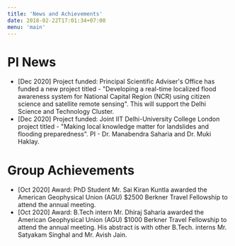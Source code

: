 ```yaml
---
title: 'News and Achievements'
date: 2018-02-22T17:01:34+07:00
menu: 'main'
---
```


# PI News
- [Dec 2020] Project funded: Principal Scientific Adviser's Office has funded a new project titled - "Developing a real-time localized flood awareness system for National Capital Region (NCR) using citizen science and satellite remote sensing". This will support the Delhi Science and Technology Cluster.
- [Dec 2020] Project funded: Joint IIT Delhi-University College London project titled - "Making local knowledge matter for landslides and flooding preparedness". PI - Dr. Manabendra Saharia and Dr. Muki Haklay.

# Group Achievements
- [Oct 2020] Award: PhD Student Mr. Sai Kiran Kuntla awarded the American Geophysical Union (AGU) $2500 Berkner Travel Fellowship to attend the annual meeting. 
- [Oct 2020] Award: B.Tech intern Mr. Dhiraj Saharia awarded the American Geophysical Union (AGU) $1000 Berkner Travel Fellowship to attend the annual meeting. His abstract is with other B.Tech. interns Mr. Satyakam Singhal and Mr. Avish Jain. 

